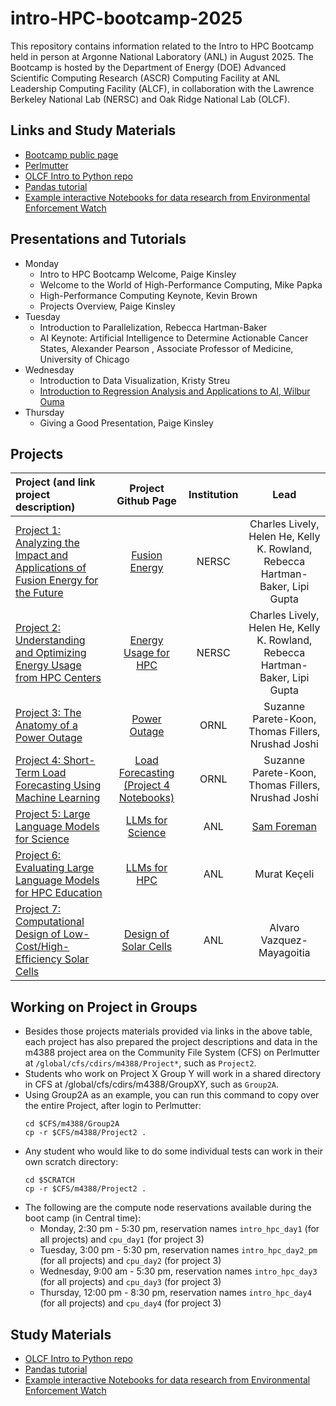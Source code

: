 # intro-HPC-bootcamp-2025
This repository contains information related to the Intro to HPC Bootcamp held in person at Argonne National Laboratory (ANL) in August 2025. The Bootcamp is hosted by the Department of Energy (DOE) Advanced Scientific Computing Research (ASCR) Computing Facility at ANL Leadership Computing Facility (ALCF), in collaboration with the Lawrence Berkeley National Lab (NERSC) and Oak Ridge National Lab (OLCF).

## Links and Study Materials

* [Bootcamp public page](https://intro-hpc-bootcamp.alcf.anl.gov/)
* [Perlmutter](https://docs.nersc.gov/systems/perlmutter/architecture/)
* [OLCF Intro to Python repo](https://github.com/olcf/foundational_hpc_skills/tree/master/intro_to_python)
* [Pandas tutorial](https://www.activestate.com/resources/quick-reads/what-is-pandas-in-python-everything-you-need-to-know/)
* [Example interactive Notebooks for data research from Environmental Enforcement Watch](https://www.environmentalenforcementwatch.org/data/notebooks)

## Presentations and Tutorials
* Monday
  * Intro to HPC Bootcamp Welcome, Paige Kinsley
  * Welcome to the World of High-Performance Computing, Mike Papka
  * High-Performance Computing Keynote, Kevin Brown
  * Projects Overview, Paige Kinsley
* Tuesday
  * Introduction to Parallelization, Rebecca Hartman-Baker
  * AI Keynote: Artificial Intelligence to Determine Actionable Cancer States, Alexander Pearson , Associate Professor of Medicine, University of Chicago
* Wednesday
  * Introduction to Data Visualization, Kristy Streu
  * [Introduction to Regression Analysis and Applications to AI, Wilbur Ouma](https://github.com/Wilber/hpcbootcamp_regression_AI)
* Thursday
  * Giving a Good Presentation, Paige Kinsley
 
## Projects
| **Project (and link project description)**                                                                                                                                                                                                                                    | Project Github Page                                                                              | Institution              | **Lead**                                      |
|:----------------------------------------------------------------------------------------------------------------------------------------------------------------------------------------------------------------------------------------------------------------------------- |:-----------------------------------------------------------------------------------------:|:------------------------:|:---------------------------------------------:|
| [Project 1: Analyzing the Impact and Applications of Fusion Energy for the Future](https://intro-hpc-bootcamp.alcf.anl.gov/project-1-analyzing-impact-and-applications-fusion-energy-future)                                                                                                                                           | [Fusion Energy](https://github.com/NERSC/DOE_HPC_Bootcamp_2025)                                                                                      | NERSC                      | Charles Lively, Helen He, Kelly K. Rowland, Rebecca Hartman-Baker, Lipi Gupta                                  |
| [Project 2: Understanding and Optimizing Energy Usage from HPC Centers](https://intro-hpc-bootcamp.alcf.anl.gov/project-2-understanding-and-optimizing-energy-usage-hpc-centers)                                                                                                                                                                   | [Energy Usage for HPC](https://github.com/NERSC/DOE_HPC_Bootcamp_2025)                      | NERSC                      | Charles Lively, Helen He, Kelly K. Rowland, Rebecca Hartman-Baker, Lipi Gupta          |
| [Project 3: The Anatomy of a Power Outage](https://github.com/suzannepk/anatomy_of_a_power_outage)                                   | [Power Outage](https://github.com/suzannepk/anatomy_of_a_power_outage)                                                                                      | ORNL                      | Suzanne Parete-Koon, Thomas Fillers, Nrushad Joshi                     |
| [Project 4: Short-Term Load Forecasting Using Machine Learning](https://github.com/Joshina-ORNL/BuildingsBenchTutorial)                                                             |  [Load Forecasting](https://github.com/Joshina-ORNL/BuildingsBenchTutorial) [(Project 4 Notebooks)]([https://github.com/NERSC/intro-HPC-bootcamp-2023/tree/main/Project4](https://github.com/Joshina-ORNL/BuildingsBenchTutorial))                                                                                                                                                       | ORNL                    |  Suzanne Parete-Koon, Thomas Fillers, Nrushad Joshi                                   |
| [Project 5: Large Language Models for Science](https://intro-hpc-bootcamp.alcf.anl.gov/project-5-large-language-models-science)   | [LLMs for Science](https://saforem2.github.io/intro-hpc-bootcamp-2025/)                                                                                       | ANL                    | [Sam Foreman](https://samforeman.me)                                |
| [Project 6: Evaluating Large Language Models for HPC Education](https://intro-hpc-bootcamp.alcf.anl.gov/evaluating-large-language-models-hpc-education)                                                                             | [LLMs for HPC]([https://github.com/Wilber/intro-HPC-2025/tree/main/Project6](https://github.com/keceli/IntroductionToHPCBootcamp))  | ANL                     | Murat Keçeli                                |
| [Project 7: Computational Design of Low-Cost/High-Efficiency Solar Cells](https://intro-hpc-bootcamp.alcf.anl.gov/solar-power-affordable-housing-through-computational-design-low-costhigh-efficiency-solar-cell)                                                                                                                                                       | [Design of Solar Cells](https://github.com/alvarovm/solarcelldata)                      | ANL                     | Alvaro Vazquez-Mayagoitia                           |

## Working on Project in Groups

* Besides those projects materials provided via links in the above table, each project has also prepared the project descriptions and data in the m4388 project area on the Community File System (CFS) on Perlmutter at `/global/cfs/cdirs/m4388/Project*`, such as `Project2`.
* Students who work on Project X Group Y will work in a shared directory in CFS at /global/cfs/cdirs/m4388/GroupXY, such as `Group2A`.
* Using Group2A as an example, you can run this command to copy over the entire Project, after login to Perlmutter:
  ```
  cd $CFS/m4388/Group2A
  cp -r $CFS/m4388/Project2 .
  ```
* Any student who would like to do some individual tests can work in their own scratch directory:
  ```
  cd $SCRATCH
  cp -r $CFS/m4388/Project2 .
  ```
* The following are the compute node reservations available during the boot camp (in Central time):
  * Monday, 2:30 pm - 5:30 pm, reservation names `intro_hpc_day1` (for all projects) and `cpu_day1` (for project 3)
  * Tuesday, 3:00 pm - 5:30 pm, reservation names `intro_hpc_day2_pm` (for all projects) and `cpu_day2` (for project 3)
  * Wednesday, 9:00 am - 5:30 pm, reservation names `intro_hpc_day3` (for all projects) and `cpu_day3` (for project 3)
  * Thursday, 12:00 pm - 8:30 pm, reservation names `intro_hpc_day4` (for all projects) and `cpu_day4` (for project 3)

## Study Materials

* [OLCF Intro to Python repo](https://github.com/olcf/foundational_hpc_skills/tree/master/intro_to_python)
* [Pandas tutorial](https://www.activestate.com/resources/quick-reads/what-is-pandas-in-python-everything-you-need-to-know/)
* [Example interactive Notebooks for data research from Environmental Enforcement Watch](https://www.environmentalenforcementwatch.org/data/notebooks)
